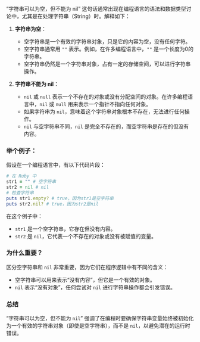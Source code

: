 “字符串可以为空，但不能为 nil” 这句话通常出现在编程语言的语法和数据类型讨论中，尤其是在处理字符串（String）时。解释如下：

1. **字符串为空**：
    
    - 空字符串是一个有效的字符串对象，只是它的内容为空，没有任何字符。
    - 空字符串通常用 `""` 表示。例如，在许多编程语言中，`""` 是一个长度为0的字符串。
    - 空字符串仍然是一个字符串对象，占有一定的存储空间，可以进行字符串操作。
2. **字符串不能为 nil**：
    
    - `nil` 或 `null` 表示一个不存在的对象或没有分配空间的对象。在许多编程语言中，`nil` 或 `null` 用来表示一个指针不指向任何对象。
    - 如果字符串为 `nil`，意味着这个字符串对象根本不存在，无法进行任何操作。
    - `nil` 与空字符串不同，`nil` 是完全不存在的，而空字符串是存在的但没有内容。

### 举个例子：

假设在一个编程语言中，有以下代码片段：

```ruby
# 在 Ruby 中 
str1 = "" # 空字符串 
str2 = nil # nil 
# 检查字符串 
puts str1.empty? # true，因为str1是空字符串 
puts str2.nil? # true，因为str2是nil
```

在这个例子中：

- `str1` 是一个空字符串，它存在但没有内容。
- `str2` 是 `nil`，它代表一个不存在的对象或没有被赋值的变量。

### 为什么重要？

区分空字符串和 `nil` 非常重要，因为它们在程序逻辑中有不同的含义：

- 空字符串可以用来表示“没有内容”，但它是一个有效的对象。
- `nil` 表示“没有对象”，任何尝试对 `nil` 进行字符串操作都会引发错误。

### 总结

“字符串可以为空，但不能为 `nil`” 强调了在编程时要确保字符串变量始终被初始化为一个有效的字符串对象（即使是空字符串），而不是 `nil`，以避免潜在的运行时错误。